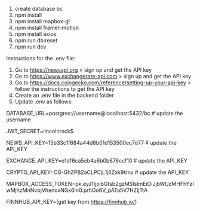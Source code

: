 1. create database bc
2. npm install
3. npm install mapbox-gl
4. npm install framer-motion
5. npm install axios
6. npm run db:reset
7. npm run dev

Instructions for the .env file:

1. Go to https://newsapi.org > sign up and get the API key
2. Go to https://www.exchangerate-api.com > sign up and get the API key
3. Go to https://docs.coingecko.com/reference/setting-up-your-api-key > follow the instructions to get the API key
4. Create an .env file in the backend folder
5. Update .env as follows:

DATABASE_URL=postgres://username@localhost:5432/bc # update the username

JWT_SECRET=lincolnrock$

NEWS_API_KEY=15b33c1f684a44d8b01d153500ec7d77 # update the API_KEY

EXCHANGE_API_KEY=e1df6ca5eb4a6b0b676ccf10 # update the API_KEY

CRYPTO_API_KEY=CG-GhZPB2aCLPCjL1j6Zxk9trnv # update the API_KEY

MAPBOX_ACCESS_TOKEN=pk.eyJ1IjoibGtsb2gzMSIsImEiOiJjbWUzMHFhYzIwMjhzMnNvbjVhenoxNGx6In0.prhOo6V_pATa5V7HZijTtA

FINNHUB_API_KEY=(get key from https://finnhub.io/)
